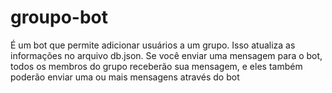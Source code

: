 # groupo-bot
É um bot que permite adicionar usuários a um grupo. Isso atualiza as informações no arquivo db.json. Se você enviar uma mensagem para o bot, todos os membros do grupo receberão sua mensagem, e eles também poderão enviar uma ou mais mensagens através do bot
